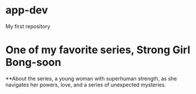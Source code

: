 # app-dev
My first repository
# One of my favorite series, Strong Girl Bong-soon
**About the series, a young woman with superhuman strength, as she navigates her powers, love, and a series of unexpected mysteries.
